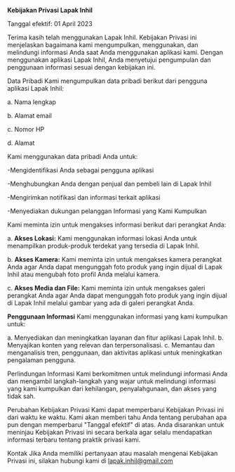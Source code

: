 **Kebijakan Privasi Lapak Inhil**

Tanggal efektif: 01 April 2023

Terima kasih telah menggunakan Lapak Inhil. Kebijakan Privasi ini menjelaskan bagaimana kami mengumpulkan, menggunakan, dan melindungi informasi Anda saat Anda menggunakan aplikasi kami. Dengan menggunakan aplikasi Lapak Inhil, Anda menyetujui pengumpulan dan penggunaan informasi sesuai dengan kebijakan ini.

Data Pribadi
Kami mengumpulkan data pribadi berikut dari pengguna aplikasi Lapak Inhil:

a. Nama lengkap

b. Alamat email

c. Nomor HP

d. Alamat


Kami menggunakan data pribadi Anda untuk:

-Mengidentifikasi Anda sebagai pengguna aplikasi

-Menghubungkan Anda dengan penjual dan pembeli lain di Lapak Inhil

-Mengirimkan notifikasi dan informasi terkait aplikasi

-Menyediakan dukungan pelanggan Informasi yang Kami Kumpulkan

Kami meminta izin untuk mengakses informasi berikut dari perangkat Anda:

a. **Akses Lokasi:** Kami menggunakan informasi lokasi Anda untuk menampilkan produk-produk terdekat yang tersedia di Lapak Inhil.

b. **Akses Kamera:** Kami meminta izin untuk mengakses kamera perangkat Anda agar Anda dapat mengunggah foto produk yang ingin dijual di Lapak Inhil atau mengubah foto profil Anda melalui kamera.

c. **Akses Media dan File:** Kami meminta izin untuk mengakses galeri perangkat Anda agar Anda dapat mengunggah foto produk yang ingin dijual di Lapak Inhil melalui gambar yang ada di galeri perangkat Anda.

**Penggunaan Informasi**
Kami menggunakan informasi yang kami kumpulkan untuk:

a. Menyediakan dan meningkatkan layanan dan fitur aplikasi Lapak Inhil.
b. Menyajikan konten yang relevan dan terpersonalisasi.
c. Memantau dan menganalisis tren, penggunaan, dan aktivitas aplikasi untuk meningkatkan pengalaman pengguna.

Perlindungan Informasi
Kami berkomitmen untuk melindungi informasi Anda dan mengambil langkah-langkah yang wajar untuk melindungi informasi yang kami kumpulkan dari kehilangan, penyalahgunaan, dan akses yang tidak sah.

Perubahan Kebijakan Privasi
Kami dapat memperbarui Kebijakan Privasi ini dari waktu ke waktu. Kami akan memberi tahu Anda tentang perubahan apa pun dengan memperbarui "Tanggal efektif" di atas. Anda disarankan untuk meninjau Kebijakan Privasi ini secara berkala agar selalu mendapatkan informasi terbaru tentang praktik privasi kami.

Kontak
Jika Anda memiliki pertanyaan atau masalah mengenai Kebijakan Privasi ini, silakan hubungi kami di lapak.inhil@gmail.com

